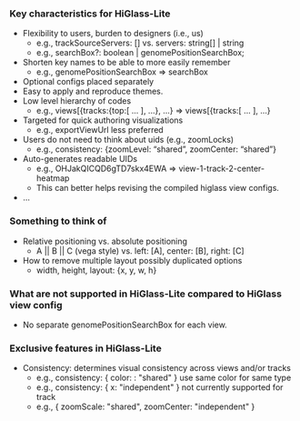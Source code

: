 ### Key characteristics for HiGlass-Lite
- Flexibility to users, burden to designers (i.e., us)
    - e.g., trackSourceServers: [] vs. servers: string[] | string
    - e.g., searchBox?: boolean | genomePositionSearchBox;
- Shorten key names to be able to more easily remember
    - e.g., genomePositionSearchBox => searchBox
- Optional configs placed separately
- Easy to apply and reproduce themes.
- Low level hierarchy of codes
    - e.g., views[{tracks:{top:[ ... ], ...}, ...} => views[{tracks:[ ... ], ...}
- Targeted for quick authoring visualizations
    - e.g., exportViewUrl less preferred
- Users do not need to think about uids (e.g., zoomLocks)
    - e.g., consistency: {zoomLevel: “shared”, zoomCenter: “shared”}
- Auto-generates readable UIDs
    - e.g., OHJakQICQD6gTD7skx4EWA => view-1-track-2-center-heatmap
    - This can better helps revising the compiled higlass view configs.
- ...
### Something to think of
- Relative positioning vs. absolute positioning
    - A || B || C (vega style) vs. left: [A], center: [B], right: [C]
- How to remove multiple layout possibly duplicated options
    - width, height, layout: {x, y, w, h}
### What are not supported in HiGlass-Lite compared to HiGlass view config
- No separate genomePositionSearchBox for each view.

### Exclusive features in HiGlass-Lite
- Consistency: determines visual consistency across views and/or tracks
    - e.g., consistency: { color: : "shared" } use same color for same type
    - e.g., consistency: { x: "independent" } not currently supported for track
    - e.g., { zoomScale: "shared", zoomCenter: "independent" }